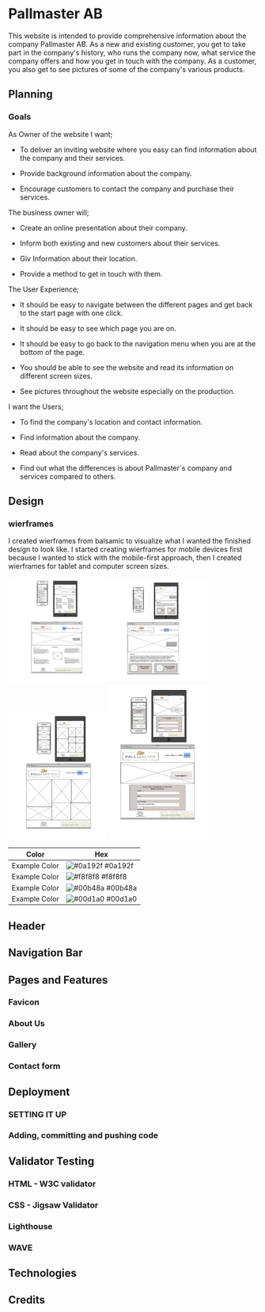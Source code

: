 # Pallmaster AB

This website is intended to provide comprehensive information about the company Pallmaster AB. As a new and existing customer, you get to take part in the company's history, who runs the company now, what service the company offers and how you get in touch with the company. As a customer, you also get to see pictures of some of the company's various products.

## Planning

### Goals

As Owner of the website I want;

* To deliver an inviting website where you easy can find information about the company and their services.

* Provide background information about the company.

* Encourage customers to contact the company and purchase their services.

The business owner will;

* Create an online presentation about their company.

* Inform both existing and new customers about their services.

* Giv Information about their location.

* Provide a method to get in touch with them.

 The User Experience;

* It should be easy to navigate between the different pages and get back to the start page with one click.

* It should be easy to see which page you are on.

* It should be easy to go back to the navigation menu when you are at the bottom of the page.

* You should be able to see the website and read its information on different screen sizes.

* See pictures throughout the website especially on the production.

 I want the Users;

* To find the company's location and contact information.

* Find information about the company.

* Read about the company's services.

* Find out what the differences is about Pallmaster´s company and services compared to others.  

## Design

### wierframes
I created wierframes from balsamic to visualize what I wanted the finished design to look like. I started creating wierframes for
 mobile devices first because I wanted to stick with the mobile-first approach, then I created wierframes for tablet and computer screen sizes.
 
 <img src="docs/readme_images/Home.png" alt="screenshot-home" style="display:inline-block; margin: 0 auto; max-width:200px;">

<img src="docs/readme_images/About us.png" alt="screenshot-home" style="display:inline-block; margin: 0 auto; max-width:200px;">

 <img src="docs/readme_images/Gallery.png" alt="screenshot-home" style="display:inline-block; margin: 0 auto; max-width:200px;">

 <img src="docs/readme_images/Contact.png" alt="screenshot-home" style="display:inline-block; margin: 0 auto; max-width:200px;">

| Color             | Hex                                                                |
| ----------------- | ------------------------------------------------------------------ |
| Example Color | ![#0a192f](https://via.placeholder.com/10/0a192f?text=+) #0a192f |
| Example Color | ![#f8f8f8](https://via.placeholder.com/10/f8f8f8?text=+) #f8f8f8 |
| Example Color | ![#00b48a](https://via.placeholder.com/10/00b48a?text=+) #00b48a |
| Example Color | ![#00d1a0](https://via.placeholder.com/10/00b48a?text=+) #00d1a0 |

## Header
## Navigation Bar
## Pages and Features
### Favicon
### About Us
### Gallery
### Contact form

## Deployment
### SETTING IT UP
### Adding, committing and pushing code


## Validator Testing
### HTML - W3C validator
### CSS - Jigsaw Validator
### Lighthouse
### WAVE
## Technologies
## Credits